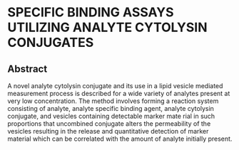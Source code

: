 # SPECIFIC BINDING ASSAYS UTILIZING ANALYTE CYTOLYSIN CONJUGATES

## Abstract
A novel analyte cytolysin conjugate and its use in a lipid vesicle mediated measurement process is described for a wide variety of analytes present at very low concentration. The method involves forming a reaction system consisting of analyte, analyte specific binding agent, analyte cytolysin conjugate, and vesicles containing detectable marker mate rial in such proportions that uncombined conjugate alters the permeability of the vesicles resulting in the release and quantitative detection of marker material which can be correlated with the amount of analyte initially present.